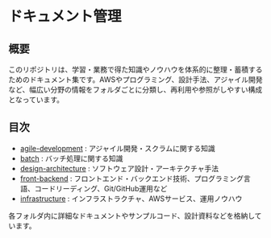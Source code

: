 # ドキュメント管理

## 概要
このリポジトリは、学習・業務で得た知識やノウハウを体系的に整理・蓄積するためのドキュメント集です。AWSやプログラミング、設計手法、アジャイル開発など、幅広い分野の情報をフォルダごとに分類し、再利用や参照がしやすい構成となっています。

## 目次
- [agile-development](./agile-development/) : アジャイル開発・スクラムに関する知識
- [batch](./batch/) : バッチ処理に関する知識
- [design-architecture](./design-architecture/) : ソフトウェア設計・アーキテクチャ手法
- [front-backend](./front-backend/) : フロントエンド・バックエンド技術、プログラミング言語、コードリーディング、Git/GitHub運用など
- [infrastructure](./infrastructure/) : インフラストラクチャ、AWSサービス、運用ノウハウ

各フォルダ内に詳細なドキュメントやサンプルコード、設計資料などを格納しています。

